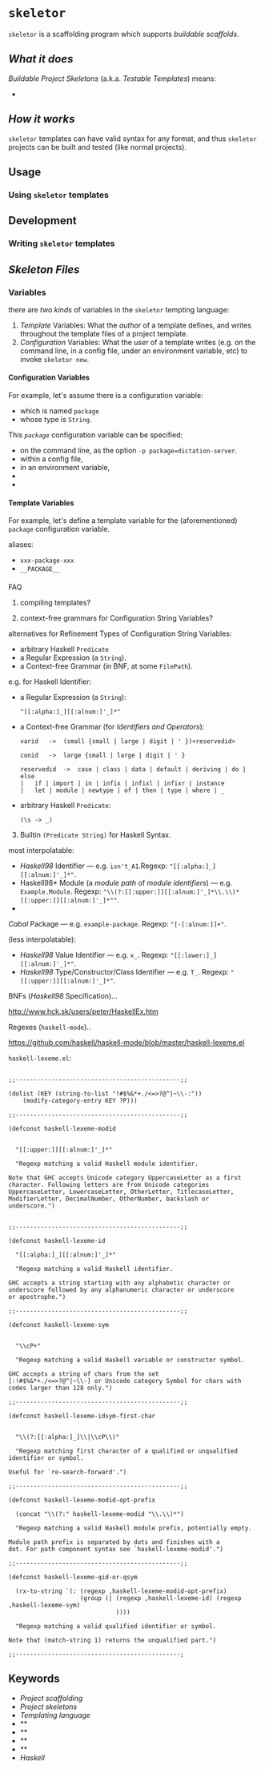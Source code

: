 # `skeletor`

`skeletor` is a scaffolding program which supports *buildable scaffolds*.

## *What it does*

*Buildable Project Skeletons* (a.k.a. *Testable Templates*) means:

- 

## *How it works*

`skeletor` templates can have valid syntax for any format, and thus `skeletor` projects can be built and tested (like normal projects).



















## Usage

### Using `skeletor` templates


## Development

### Writing `skeletor` templates





## *Skeleton Files*

### Variables

there are *two kinds* of variables in the `skeletor` tempting language:

1. *Template* Variables: What the *author* of a template defines, and writes throughout the template files of a project template.
2. *Configuration* Variables: What the *user* of a template writes (e.g. on the command line, in a config file, under an environment variable, etc) to invoke `skeletor new`.

#### Configuration Variables

For example, let's assume there is a configuration variable:

* which is named `package`
* whose type is `String`.

This *`package`* configuration variable can be specified:


* on the command line, as the option `-p package=dictation-server`.
* within a config file, 
* in an environment variable, 
* 
* 


#### Template Variables

For example, let's define a template variable for the (aforementioned) `package` configuration variable.

aliases:

* `xxx-package-xxx`
* `__PACKAGE__`

#### 








FAQ

1. compiling templates?

2. context-free grammars for Configuration String Variables?

alternatives for Refinement Types of Configuration String Variables:

* arbitrary Haskell `Predicate`
* a Regular Expression (a `String`).
* a Context-free Grammar (in BNF, at some `FilePath`).

e.g. for Haskell Identifier:

* a Regular Expression (a `String`):

    `"[[:alpha:]_][[:alnum:]'_]*"`

* a Context-free Grammar (for *Identifiers and Operators*):

    ``` bnf
    varid	->	(small {small | large | digit | ' })<reservedid>
    
    conid	->	large {small | large | digit | ' }
    
    reservedid	->	case | class | data | default | deriving | do | else
    |	if | import | in | infix | infixl | infixr | instance
    |	let | module | newtype | of | then | type | where | _
    ```

* arbitrary Haskell `Predicate`:

    `(\s -> _)`

3. Builtin `(Predicate String)` for Haskell Syntax.

most interpolatable:

* *Haskell98* Identifier — e.g. `isn't_A1`.Regexp: `"[[:alpha:]_][[:alnum:]'_]*"`.
* Haskell98* Module (a *module path* of *module identifiers*) — e.g. `Example.Module`. Regexp: `"\\(?:[[:upper:]][[:alnum:]'_]*\\.\\)*[[:upper:]][[:alnum:]'_]*""`. 
* 
*Cabal* Package — e.g. `example-package`. Regexp: `"[-[:alnum:]]+"`. 

(less interpolatable):

* *Haskell98* Value Identifier — e.g. `x_`. Regexp: `"[[:lower:]_][[:alnum:]'_]*"`. 
* *Haskell98* Type/Constructor/Class Identifier — e.g. `T_`. Regexp: `"[[:upper:]][[:alnum:]'_]*"`. 

BNFs (*Haskell98* Specification)...

http://www.hck.sk/users/peter/HaskellEx.htm



Regexes (`haskell-mode`)..


https://github.com/haskell/haskell-mode/blob/master/haskell-lexeme.el

`haskell-lexeme.el`:

``` elisp

;;----------------------------------------------;;

(dolist (KEY (string-to-list "!#$%&*+./<=>?@^|~\\-:"))
    (modify-category-entry KEY ?P)))

;;----------------------------------------------;;

(defconst haskell-lexeme-modid


  "[[:upper:]][[:alnum:]'_]*"

  "Regexp matching a valid Haskell module identifier.

Note that GHC accepts Unicode category UppercaseLetter as a first
character. Following letters are from Unicode categories
UppercaseLetter, LowercaseLetter, OtherLetter, TitlecaseLetter,
ModifierLetter, DecimalNumber, OtherNumber, backslash or
underscore.")


;;----------------------------------------------;;

(defconst haskell-lexeme-id

  "[[:alpha:]_][[:alnum:]'_]*"

  "Regexp matching a valid Haskell identifier.

GHC accepts a string starting with any alphabetic character or
underscore followed by any alphanumeric character or underscore
or apostrophe.")

;;----------------------------------------------;;

(defconst haskell-lexeme-sym


  "\\cP+"

  "Regexp matching a valid Haskell variable or constructor symbol.

GHC accepts a string of chars from the set
[:!#$%&*+./<=>?@^|~\\-] or Unicode category Symbol for chars with
codes larger than 128 only.")

;;----------------------------------------------;;

(defconst haskell-lexeme-idsym-first-char


  "\\(?:[[:alpha:]_]\\|\\cP\\)"

  "Regexp matching first character of a qualified or unqualified
identifier or symbol.

Useful for `re-search-forward'.")

;;----------------------------------------------;;

(defconst haskell-lexeme-modid-opt-prefix

  (concat "\\(?:" haskell-lexeme-modid "\\.\\)*")

  "Regexp matching a valid Haskell module prefix, potentially empty.

Module path prefix is separated by dots and finishes with a
dot. For path component syntax see `haskell-lexeme-modid'.")

;;----------------------------------------------;;

(defconst haskell-lexeme-qid-or-qsym

  (rx-to-string `(: (regexp ,haskell-lexeme-modid-opt-prefix)
                    (group (| (regexp ,haskell-lexeme-id) (regexp ,haskell-lexeme-sym)
                              ))))

  "Regexp matching a valid qualified identifier or symbol.

Note that (match-string 1) returns the unqualified part.")

;;----------------------------------------------;
```

















## Keywords

- *Project scaffolding*
- *Project skeletons*
- *Templating language*
- **
- **
- **
- **
- *Haskell*

